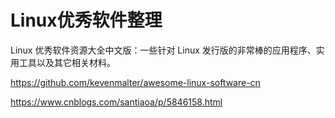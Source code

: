 # Linux优秀软件整理


Linux 优秀软件资源大全中文版：一些针对 Linux 发行版的非常棒的应用程序、实用工具以及其它相关材料。


https://github.com/kevenmalter/awesome-linux-software-cn

https://www.cnblogs.com/santiaoa/p/5846158.html


